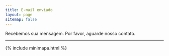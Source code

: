 ```yaml
---
title: E-mail enviado
layout: page
sitemap: false
---
```


Recebemos sua mensagem. Por favor, aguarde nosso contato.

---

{% include minimapa.html %}
